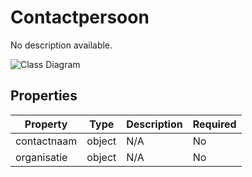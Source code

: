 # Contactpersoon

No description available.

![Class Diagram](https://github.com/CommonGateway/CustomerInteractionBundle/blob/product-page-fix/docs/schema/klant.contactpersoon.svg)

## Properties

| Property | Type | Description | Required |
|----------|------|-------------|----------|
| contactnaam | object | N/A | No |
| organisatie | object | N/A | No |
